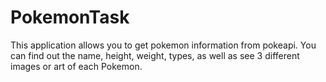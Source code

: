 # PokemonTask

This application allows you to get pokemon information from pokeapi.
You can find out the name, height, weight, types, as well as see 3 different images or art of each Pokemon.
